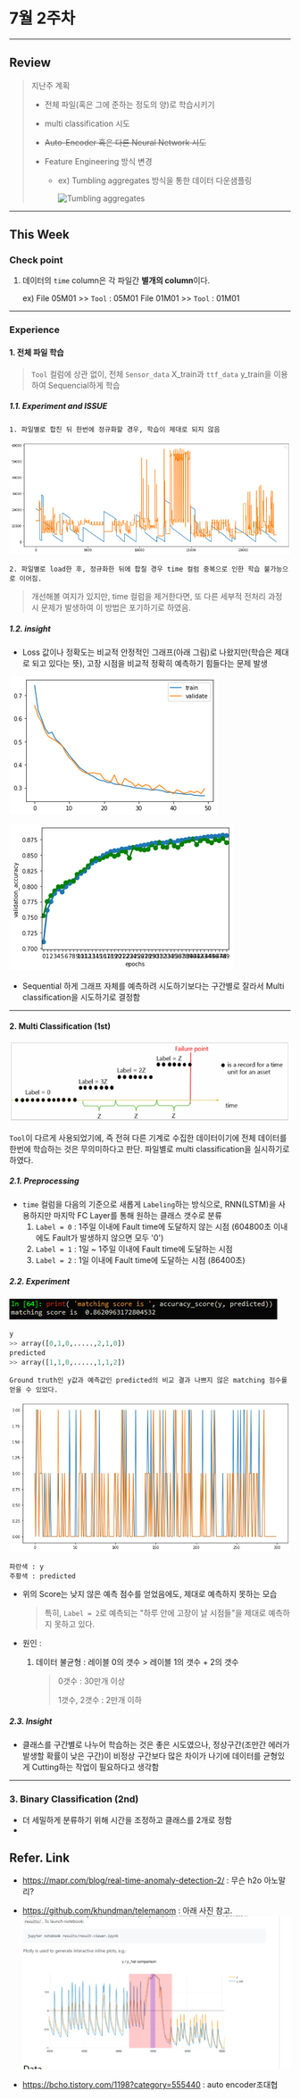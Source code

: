 # 7월 2주차



---

## Review 

> 지난주 계획
>
> - 전체 파일(혹은 그에 준하는 정도의 양)로 학습시키기
>
> - multi classification 시도
>
> - ~~Auto-Encoder 혹은 다른 Neural Network 시도~~  
>
> - Feature Engineering 방식 변경
>
>   - ex) Tumbling aggregates 방식을 통한 데이터 다운샘플링
>
>     ![Tumbling aggregates](https://docs.microsoft.com/en-us/azure/machine-learning/team-data-science-process/media/cortana-analytics-playbook-predictive-maintenance/tumbling-aggregate-features.png) 

---

## This Week

### Check point

1. 데이터의 `time` column은 각 파일간 **별개의 column**이다.

   ex) File 05M01 >>  `Tool` : 05M01
         File 01M01 >>  `Tool` : 01M01

---

### Experience

#### 1. 전체 파일 학습

> `Tool` 컬럼에 상관 없이, 전체 `Sensor_data` X_train과 `ttf_data` y_train을 이용하여 Sequencial하게 학습

##### 1.1. Experiment and ISSUE

```
1. 파일별로 합친 뒤 한번에 정규화할 경우, 학습이 제대로 되지 않음
```

![](https://github.com/ydy8989/PHM_Study/blob/master/pic/6file_sum.png)

```
2. 파일별로 load한 후, 정규화한 뒤에 합칠 경우 time 컬럼 중복으로 인한 학습 불가능으로 이어짐.
```

> 개선해볼 여지가 있지만, time 컬럼을 제거한다면, 또 다른 세부적 전처리 과정 시 문제가 발생하여 이 방법은 포기하기로 하였음.



##### 1.2. insight

-  Loss 값이나 정확도는 비교적 안정적인 그래프(아래 그림)로 나왔지만(학습은 제대로 되고 있다는 뜻), 고장 시점을 비교적 정확히 예측하기 힘들다는 문제 발생

  ![](https://github.com/ydy8989/PHM_Study/blob/master/pic/50_epoch_loss_function.png)

  ![](https://github.com/ydy8989/PHM_Study/blob/master/pic/50_epoch_acc_graph.png)

- Sequential 하게 그래프 자체를 예측하려 시도하기보다는 구간별로 잘라서 Multi classification을 시도하기로 결정함 



---



#### 2. Multi Classification (1st)

![Multiclassification](https://github.com/ydy8989/PHM_Study/blob/master/pic/multiclassification.PNG)

`Tool`이 다르게 사용되었기에, 즉 전혀 다른 기계로 수집한 데이터이기에 전체 데이터를 한번에 학습하는 것은 무의미하다고 판단. 파일별로 multi classification을 실시하기로 하였다. 

##### 2.1. Preprocessing

- `time` 컬럼을 다음의 기준으로 새롭게 `Labeling`하는 방식으로, RNN(LSTM)을 사용하지만 마지막 FC Layer를 통해 원하는 클래스 갯수로 분류
  1. `Label = 0` : 1주일 이내에 Fault time에 도달하지 않는 시점 (604800초 이내에도 Fault가 발생하지 않으면 모두 '0')
  2. `Label = 1` : 1일 ~ 1주일 이내에 Fault time에 도달하는 시점
  3. `Label = 2` : 1일 이내에 Fault time에 도달하는 시점 (86400초)

##### 2.2. Experiment

![](https://github.com/ydy8989/PHM_Study/blob/master/pic/score.PNG)

```python
y
>> array([0,1,0,.....,2,1,0])
predicted
>> array([1,1,0,.....,1,1,2])
```

```
Ground truth인 y값과 예측값인 predicted의 비교 결과 나쁘지 않은 matching 점수를 얻을 수 있었다.
```

![](https://github.com/ydy8989/PHM_Study/blob/master/pic/2in1.png)

```
파란색 : y
주황색 : predicted
```

- 위의 Score는 낮지 않은 예측 점수를 얻었음에도, 제대로 예측하지 못하는 모습

  > 특히, `Label = 2`로 예측되는 "하루 안에 고장이 날 시점들"을 제대로 예측하지 못하고 있다.

- 원인 : 

  1. 데이터 불균형 : 레이블 0의 갯수 > 레이블 1의 갯수 + 2의 갯수

     > 0갯수 : 30만개 이상
     >
     > 1갯수, 2갯수 : 2만개 이하

##### 2.3. Insight

- 클래스를 구간별로 나누어 학습하는 것은 좋은 시도였으나, 정상구간(조만간 에러가 발생할 확률이 낮은 구간)이 비정상 구간보다 많은 차이가 나기에 데이터를 균형있게 Cutting하는 작업이 필요하다고 생각함

---

### 3.  Binary Classification (2nd)

- 더 세밀하게 분류하기 위해 시간을 조정하고 클래스를 2개로 정함
- 

## Refer. Link

- https://mapr.com/blog/real-time-anomaly-detection-2/ : 무슨 h2o 아노말리?

- https://github.com/khundman/telemanom : 아래 사진 참고.
  ![1562637942938](https://github.com/ydy8989/PHM_Study/blob/master/pic/1562637942938.png)

- https://bcho.tistory.com/1198?category=555440 : auto encoder조대협



  